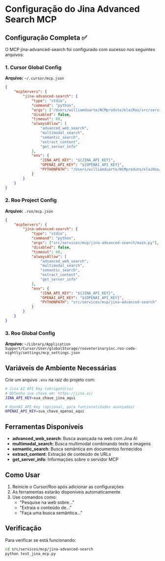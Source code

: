 # Configuração do Jina Advanced Search MCP

## Configuração Completa ✅

O MCP jina-advanced-search foi configurado com sucesso nos seguintes arquivos:

### 1. Cursor Global Config

**Arquivo:** `~/.cursor/mcp.json`

```json
{
	"mcpServers": {
		"jina-advanced-search": {
			"type": "stdio",
			"command": "python",
			"args": ["/Users/williamduarte/NCMproduto/elaiRoo/src/services/mcp/jina-advanced-search/main.py"],
			"disabled": false,
			"timeout": 60,
			"alwaysAllow": [
				"advanced_web_search",
				"multimodal_search",
				"semantic_search",
				"extract_content",
				"get_server_info"
			],
			"env": {
				"JINA_API_KEY": "${JINA_API_KEY}",
				"OPENAI_API_KEY": "${OPENAI_API_KEY}",
				"PYTHONPATH": "/Users/williamduarte/NCMproduto/elaiRoo/src/services/mcp/jina-advanced-search"
			}
		}
	}
}
```

### 2. Roo Project Config

**Arquivo:** `.roo/mcp.json`

```json
{
	"mcpServers": {
		"jina-advanced-search": {
			"type": "stdio",
			"command": "python",
			"args": ["src/services/mcp/jina-advanced-search/main.py"],
			"disabled": false,
			"timeout": 60,
			"alwaysAllow": [
				"advanced_web_search",
				"multimodal_search",
				"semantic_search",
				"extract_content",
				"get_server_info"
			],
			"env": {
				"JINA_API_KEY": "${JINA_API_KEY}",
				"OPENAI_API_KEY": "${OPENAI_API_KEY}",
				"PYTHONPATH": "src/services/mcp/jina-advanced-search"
			}
		}
	}
}
```

### 3. Roo Global Config

**Arquivo:** `~/Library/Application Support/Cursor/User/globalStorage/rooveterinaryinc.roo-code-nightly/settings/mcp_settings.json`

## Variáveis de Ambiente Necessárias

Crie um arquivo `.env` na raiz do projeto com:

```bash
# Jina AI API Key (obrigatória)
# Obtenha sua chave em: https://jina.ai/
JINA_API_KEY=sua_chave_jina_aqui

# OpenAI API Key (opcional, para funcionalidades avançadas)
OPENAI_API_KEY=sua_chave_openai_aqui
```

## Ferramentas Disponíveis

- **advanced_web_search**: Busca avançada na web com Jina AI
- **multimodal_search**: Busca multimodal combinando texto e imagens
- **semantic_search**: Busca semântica em documentos fornecidos
- **extract_content**: Extração de conteúdo de URLs
- **get_server_info**: Informações sobre o servidor MCP

## Como Usar

1. Reinicie o Cursor/Roo após adicionar as configurações
2. As ferramentas estarão disponíveis automaticamente
3. Use comandos como:
    - "Pesquise na web sobre..."
    - "Extraia o conteúdo de..."
    - "Faça uma busca semântica..."

## Verificação

Para verificar se está funcionando:

```bash
cd src/services/mcp/jina-advanced-search
python test_jina_mcp.py
```
